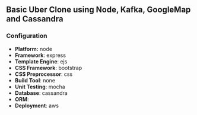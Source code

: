 ## Basic Uber Clone using Node, Kafka, GoogleMap and Cassandra

### Configuration
- **Platform:** node
- **Framework**: express
- **Template Engine**: ejs
- **CSS Framework**: bootstrap
- **CSS Preprocessor**: css
- **Build Tool**: none
- **Unit Testing**: mocha
- **Database**: cassandra
- **ORM**: 
- **Deployment**: aws